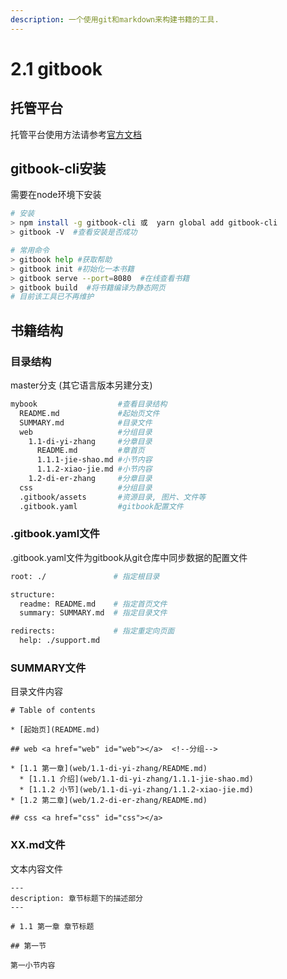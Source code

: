 ```yaml
---
description: 一个使用git和markdown来构建书籍的工具.
---
```


# 2.1 gitbook

## 托管平台

托管平台使用方法请参考[官方文档](https://docs.gitbook.com/)

## gitbook-cli安装

需要在node环境下安装

```bash
# 安装
> npm install -g gitbook-cli 或  yarn global add gitbook-cli
> gitbook -V  #查看安装是否成功

# 常用命令
> gitbook help #获取帮助
> gitbook init #初始化一本书籍
> gitbook serve --port=8080  #在线查看书籍
> gitbook build  #将书籍编译为静态网页
# 目前该工具已不再维护
```

## 书籍结构

### 目录结构

master分支 \(其它语言版本另建分支\)

```bash
mybook                  #查看目录结构
  README.md             #起始页文件
  SUMMARY.md            #目录文件
  web                   #分组目录
    1.1-di-yi-zhang     #分章目录
      README.md         #章首页
      1.1.1-jie-shao.md #小节内容
      1.1.2-xiao-jie.md #小节内容
    1.2-di-er-zhang     #分章目录
  css                   #分组目录
  .gitbook/assets       #资源目录, 图片、文件等
  .gitbook.yaml         #gitbook配置文件
```

### .gitbook.yaml文件

.gitbook.yaml文件为gitbook从git仓库中同步数据的配置文件

```bash
root: ./               # 指定根目录

structure:
  readme: README.md    # 指定首页文件
  summary: SUMMARY.md  # 指定目录文件

redirects:             # 指定重定向页面
  help: ./support.md
```

### SUMMARY文件

目录文件内容

```markup
# Table of contents

* [起始页](README.md)

## web <a href="web" id="web"></a>  <!--分组-->

* [1.1 第一章](web/1.1-di-yi-zhang/README.md)
  * [1.1.1 介绍](web/1.1-di-yi-zhang/1.1.1-jie-shao.md)
  * [1.1.2 小节](web/1.1-di-yi-zhang/1.1.2-xiao-jie.md)
* [1.2 第二章](web/1.2-di-er-zhang/README.md)

## css <a href="css" id="css"></a>
```

### XX.md文件

文本内容文件

```markup
---
description: 章节标题下的描述部分
---

# 1.1 第一章 章节标题

## 第一节

第一小节内容
```

